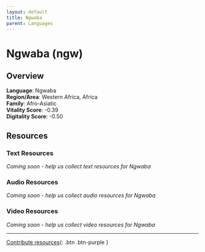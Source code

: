 ```yaml
---
layout: default
title: Ngwaba
parent: Languages
---
```


# Ngwaba (ngw)

## Overview

**Language**: Ngwaba  
**Region/Area**: Western Africa, Africa  
**Family**: Afro-Asiatic  
**Vitality Score**: -0.39  
**Digitality Score**: -0.50  

## Resources

### Text Resources
*Coming soon - help us collect text resources for Ngwaba*

### Audio Resources
*Coming soon - help us collect audio resources for Ngwaba*

### Video Resources
*Coming soon - help us collect video resources for Ngwaba*

---

[Contribute resources](https://fairtrain.github.io/){: .btn .btn-purple }
